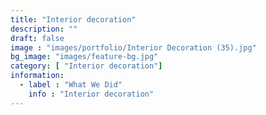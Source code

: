 ```yaml
---
title: "Interior decoration"
description: ""
draft: false
image : "images/portfolio/Interior Decoration (35).jpg"
bg_image: "images/feature-bg.jpg"
category: [ "Interior decoration"]
information:
  - label : "What We Did"
    info : "Interior decoration"
---
```



